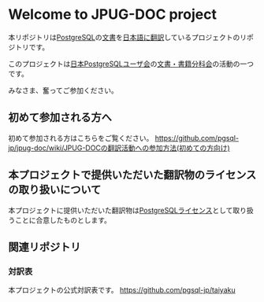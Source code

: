 # Welcome to JPUG-DOC project

本リポジトリは[PostgreSQL](http://www.postgresql.org/)の[文書](http://www.postgresql.org/docs/manuals/)を[日本語に翻訳](http://www.postgresql.jp/document/)しているプロジェクトのリポジトリです。

このプロジェクトは[日本PostgreSQLユーザ会](http://www.postgresql.jp/)の[文書・書籍分科会](http://www.postgresql.jp/wg/jpugdoc/)の活動の一つです。

みなさま、奮ってご参加ください。

## 初めて参加される方へ

初めて参加される方はこちらをご覧ください。
https://github.com/pgsql-jp/jpug-doc/wiki/JPUG-DOCの翻訳活動への参加方法(初めての方向け)

## 本プロジェクトで提供いただいた翻訳物のライセンスの取り扱いについて

本プロジェクトに提供いただいた翻訳物は[PostgreSQLライセンス](https://www.postgresql.org/about/licence/)として取り扱うことに合意したものとします。

## 関連リポジトリ

### 対訳表

本プロジェクトの公式対訳表です。
https://github.com/pgsql-jp/taiyaku
